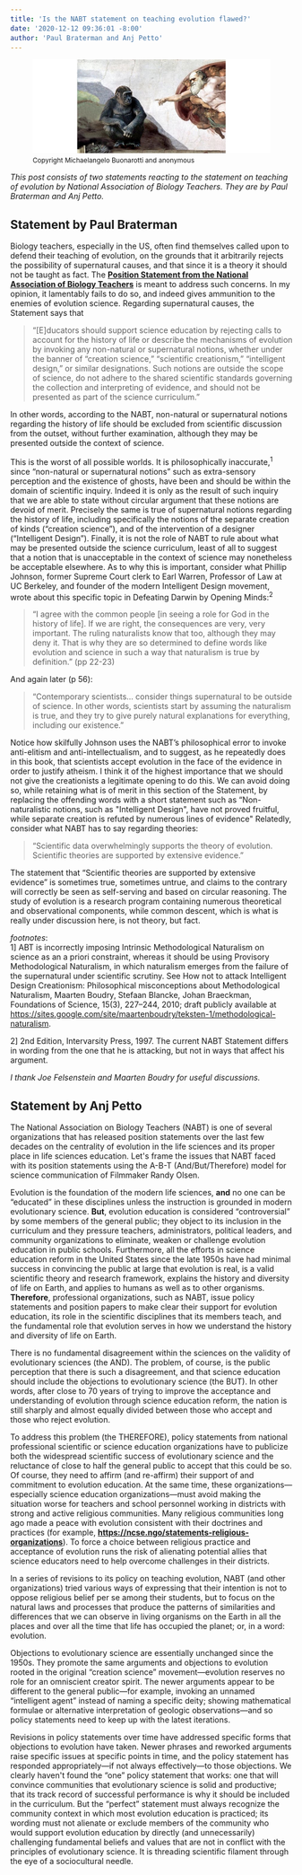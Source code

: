 ```yaml
---
title: 'Is the NABT statement on teaching evolution flawed?'
date: '2020-12-12 09:36:01 -8:00'
author: 'Paul Braterman and Anj Petto'
---
```


<figure>
<img src="/uploads/2020/SistineDarwinApe.jpg" alt="SistineDarwinApe"/>
<figcaption><small>Copyright Michaelangelo Buonarotti and anonymous</small>
</figcaption>
</figure>

<p>
<em>This post consists of two statements reacting to the statement on teaching of evolution by National Association of Biology Teachers.  They are by Paul Braterman and Anj Petto.</em>
<p>
<h2>Statement by Paul Braterman</h2>
<p>
Biology teachers, especially in the US, often find themselves called upon to defend their teaching of evolution, on the grounds that it arbitrarily rejects the possibility of supernatural causes, and that since it is a theory it should not be taught as fact. The <a href="https://nabt.org/Position-Statements-NABT-Position-Statement-on-Teaching-Evolution"><strong>Position Statement from the National Association of Biology Teachers</strong></a> is meant to address such concerns. In my opinion, it lamentably fails to do so, and indeed gives ammunition to the enemies of evolution science.
<!--more-->
Regarding supernatural causes, the Statement says that
<blockquote>
“[E]ducators should support science education by rejecting calls to account for the history of life or describe the mechanisms of evolution by invoking any non-natural or supernatural notions, whether under the banner of “creation science,” “scientific creationism,” “intelligent design,” or similar designations. Such notions are outside the scope of science, do not adhere to the shared scientific standards governing the collection and interpreting of evidence, and should not be presented as part of the science curriculum.”
</blockquote>
In other words, according to the NABT, non-natural or supernatural notions regarding the history of life should be excluded from scientific discussion from the outset, without further examination, although they may be presented outside the context of science.
<p>
This is the worst of all possible worlds. It is philosophically inaccurate,<sup>1</sup> since “non-natural or supernatural notions” such as extra-sensory perception and the existence of ghosts, have been and should be within the domain of scientific inquiry. Indeed it is only as the result of such inquiry that we are able to state without circular argument that these notions are devoid of merit. Precisely the same is true of supernatural notions regarding the history of life, including specifically the notions of the separate creation of kinds (“creation science”), and of the intervention of a designer (“Intelligent Design”). Finally, it is not the role of NABT to rule about what may be presented outside the science curriculum, least of all to suggest that a notion that is unacceptable in the context of science may nonetheless be acceptable elsewhere.
As to why this is important, consider what Phillip Johnson, former Supreme Court clerk to Earl Warren, Professor of Law at UC Berkeley, and founder of the modern Intelligent Design movement, wrote about this specific topic in Defeating Darwin by Opening Minds:<sup>2</sup>
<blockquote>
“I agree with the common people [in seeing a role for God in the history of life]. If we are right, the consequences are very, very important. The ruling naturalists know that too, although they may deny it. That is why they are so determined to define words like evolution and science in such a way that naturalism is true by definition.” (pp 22-23)
</blockquote>
And again later (p 56):
<blockquote>
“Contemporary scientists… consider things supernatural to be outside of science. In other words, scientists start by assuming the naturalism is true, and they try to give purely natural explanations for everything, including our existence.”
</blockquote>
Notice how skilfully Johnson uses the NABT’s philosophical error to invoke anti-elitism and anti-intellectualism, and to suggest, as he repeatedly does in this book, that scientists accept evolution in the face of the evidence in order to justify atheism. I think it of the highest importance that we should not give the creationists a legitimate opening to do this. We can avoid doing so, while retaining what is of merit in this section of the Statement, by replacing the offending words with a short statement such as
“Non-naturalistic notions, such as "Intelligent Design", have not proved fruitful, while separate creation is refuted by numerous lines of evidence"
Relatedly, consider what NABT has to say regarding theories:
<blockquote>
“Scientific data overwhelmingly supports the theory of evolution. Scientific theories are supported by extensive evidence.”
</blockquote>
The statement that “Scientific theories are supported by extensive evidence” is sometimes true, sometimes untrue, and claims to the contrary will correctly be seen as self-serving and based on circular reasoning. The study of evolution is a research program containing numerous theoretical and observational components, while common descent, which is what is really under discussion here, is not theory, but fact.
<p>
<p>
<em>footnotes</em>:<br>
1] ABT is incorrectly imposing Intrinsic Methodological Naturalism on science as an a priori constraint, whereas it should be using Provisory Methodological Naturalism, in which naturalism emerges from the failure of the supernatural under scientific scrutiny. See How not to attack Intelligent Design Creationism: Philosophical misconceptions about Methodological Naturalism, Maarten Boudry, Stefaan Blancke, Johan Braeckman, Foundations of Science, 15(3), 227–244, 2010; draft publicly available at <a href="https://sites.google.com/site/maartenboudry/teksten-1/methodological-naturalism">https://sites.google.com/site/maartenboudry/teksten-1/methodological-naturalism</a>.
<p>
2] 2nd Edition, Intervarsity Press, 1997. The current NABT Statement differs in wording from the one that he is attacking, but not in ways that affect his argument.
<p>
<em>I thank Joe Felsenstein and Maarten Boudry  for useful discussions.</em>
<P>
<h2>Statement by Anj Petto</h2>
<p>
The National Association on Biology Teachers (NABT) is one of several organizations that has released position statements over the last few decades on the centrality of evolution in the life sciences and its proper place in life sciences education. Let's frame the issues that NABT faced with its position statements using the A-B-T (And/But/Therefore) model for science communication of Filmmaker Randy Olsen.
<P>
Evolution is the foundation of the modern life sciences, <b>and</b> no one can be “educated” in these disciplines unless the instruction is grounded in modern evolutionary science. <b>But</b>, evolution education is considered “controversial” by some members of the general public; they object to its inclusion in the curriculum and they pressure teachers, administrators, political leaders, and community organizations to eliminate, weaken or challenge evolution education in public schools. Furthermore, all the efforts in science education reform in the United States since the late 1950s have had minimal success in convincing the public at large that evolution is real, is a valid scientific theory and research framework, explains the history and diversity of life on Earth, and applies to humans as well as to other organisms. <b>Therefore</b>, professional organizations, such as NABT, issue policy statements and position papers to make clear their support for evolution education, its role in the scientific disciplines that its members teach, and the fundamental role that evolution serves in how we understand the history and diversity of life on Earth.
<P>
There is no fundamental disagreement within the sciences on the validity of evolutionary sciences (the AND). The problem, of course, is the public perception that there is such a disagreement, and that science education should include the objections to evolutionary science (the BUT). In other words, after close to 70 years of trying to improve the acceptance and understanding of evolution through science education reform, the nation is still sharply and almost equally divided between those who accept and those who reject evolution.
<P>
To address this problem (the THEREFORE), policy statements from national professional scientific or science education organizations have to publicize both the widespread scientific success of evolutionary science and the reluctance of close to half the general public to accept that this could be so. Of course, they need to affirm (and re-affirm) their support of and commitment to evolution education. At the same time, these organizations—especially science education organizations—must avoid making the situation worse for teachers and school personnel working in districts with strong and active religious communities. Many religious communities long ago made a peace with evolution consistent with their doctrines and practices (for example, <a href="https://ncse.ngo/statements-religious-organizationse"><strong>https://ncse.ngo/statements-religious-organizations</strong></a>). To force a choice between religious practice and acceptance of evolution runs the risk of alienating potential allies that science educators need to help overcome challenges in their districts.
<P>
In a series of revisions to its policy on teaching evolution, NABT (and other organizations) tried various ways of expressing that their intention is not to oppose religious belief per se among their students, but to focus on the natural laws and processes that produce the patterns of similarities and differences that we can observe in living organisms on the Earth in all the places and over all the time that life has occupied the planet; or, in a word: evolution.
<P>
Objections to evolutionary science are essentially unchanged since the 1950s. They promote the same arguments and objections to evolution rooted in the original “creation science” movement—evolution reserves no role for an omniscient creator spirit. The newer arguments appear to be different to the general public—for example, invoking an unnamed “intelligent agent” instead of naming a specific deity; showing mathematical formulae or alternative interpretation of geologic observations—and so policy statements need to keep up with the latest iterations.
<P>
Revisions in policy statements over time have addressed specific forms that objections to evolution have taken. Newer phrases and reworked arguments raise specific issues at specific points in time, and the policy statement has responded appropriately—if not always effectively—to those objections. We clearly haven't found the “one” policy statement that works: one that will convince communities that evolutionary science is solid and productive; that its track record of successful performance is why it should be included in the curriculum. But the “perfect” statement must always recognize the community context in which most evolution education is practiced; its wording must not alienate or exclude members of the community who would support evolution education by directly (and unnecessarily) challenging fundamental beliefs and values that are not in conflict with the principles of evolutionary science. It is threading scientific filament through the eye of a sociocultural needle.
